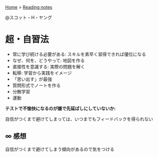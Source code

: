 <style>section h1 { color: #069; }</style>

[Home](/) > [Reading notes](/reading_notes/)

@スコット・H・ヤング

超・自習法
===

* 常に学び続ける必要がある: スキルを素早く習得できれば優位になる
* なぜ、何を、どうやって: 地図を作る
* 直接性を意識する: 実際の問題を解く
* 転移: 学習から実践をイメージ
* 「思い出す」が最強
* 質問形式でノートを作る
* 分散学習
* 運動


**テストで不愉快になるのが嫌で先延ばしにしていないか:**

自信がつくまで避けてしまっては、いつまでもフィードバックを得られない


## ∞ 感想
自信がつくまで避けてしまう傾向があるので気をつける
